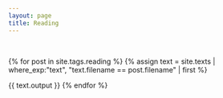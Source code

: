 ```yaml
---
layout: page
title: Reading
---
```


<br>

{% for post in site.tags.reading %}
   {% assign text = site.texts
       | where_exp:"text", "text.filename == post.filename" 
       | first %}

   {{ text.output }}
{% endfor %}
